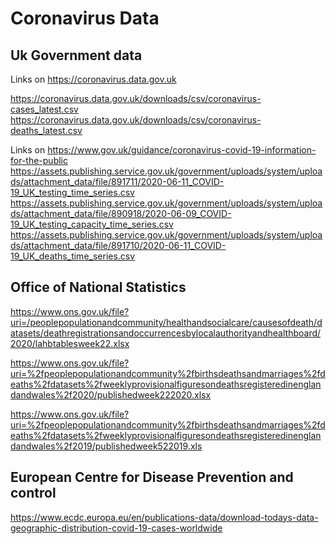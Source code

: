 # Coronavirus Data

## Uk Government data

Links on https://coronavirus.data.gov.uk

https://coronavirus.data.gov.uk/downloads/csv/coronavirus-cases_latest.csv
https://coronavirus.data.gov.uk/downloads/csv/coronavirus-deaths_latest.csv

Links on https://www.gov.uk/guidance/coronavirus-covid-19-information-for-the-public
https://assets.publishing.service.gov.uk/government/uploads/system/uploads/attachment_data/file/891711/2020-06-11_COVID-19_UK_testing_time_series.csv
https://assets.publishing.service.gov.uk/government/uploads/system/uploads/attachment_data/file/890918/2020-06-09_COVID-19_UK_testing_capacity_time_series.csv
https://assets.publishing.service.gov.uk/government/uploads/system/uploads/attachment_data/file/891710/2020-06-11_COVID-19_UK_deaths_time_series.csv

## Office of National Statistics

https://www.ons.gov.uk/file?uri=/peoplepopulationandcommunity/healthandsocialcare/causesofdeath/datasets/deathregistrationsandoccurrencesbylocalauthorityandhealthboard/2020/lahbtablesweek22.xlsx

https://www.ons.gov.uk/file?uri=%2fpeoplepopulationandcommunity%2fbirthsdeathsandmarriages%2fdeaths%2fdatasets%2fweeklyprovisionalfiguresondeathsregisteredinenglandandwales%2f2020/publishedweek222020.xlsx

https://www.ons.gov.uk/file?uri=%2fpeoplepopulationandcommunity%2fbirthsdeathsandmarriages%2fdeaths%2fdatasets%2fweeklyprovisionalfiguresondeathsregisteredinenglandandwales%2f2019/publishedweek522019.xls

## European Centre for Disease Prevention and control

https://www.ecdc.europa.eu/en/publications-data/download-todays-data-geographic-distribution-covid-19-cases-worldwide
